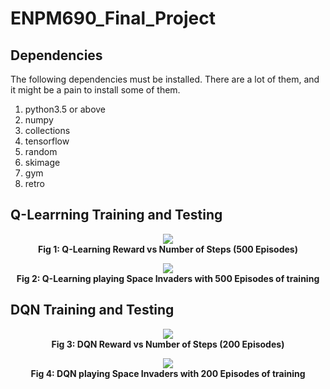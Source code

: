 # ENPM690_Final_Project

## Dependencies

The following dependencies must be installed. There are a lot of them, and it might be a pain to install some of them.

1. python3.5 or above 
2. numpy 
3. collections
4. tensorflow
5. random
6. skimage
7. gym
8. retro

## Q-Learrning Training and Testing

<p align="center">
  <img src="https://github.com/johndinofrio/ENPM690_Final_Project/blob/master/Report/Training%20Reward%20vs%20Steps%20500.png">
  <br><b>Fig 1: Q-Learning Reward vs Number of Steps (500 Episodes) </b><br>
</p>

<p align="center">
  <img src="https://github.com/johndinofrio/ENPM690_Final_Project/blob/master/Report/500Q.gif">
  <br><b>Fig 2: Q-Learning playing Space Invaders with 500 Episodes of training</b><br>
</p>

## DQN Training and Testing

<p align="center">
  <img src="https://github.com/johndinofrio/ENPM690_Final_Project/blob/master/Report/DQN.png">
  <br><b>Fig 3: DQN Reward vs Number of Steps (200 Episodes)</b><br>
</p>

<p align="center">
  <img src="https://github.com/johndinofrio/ENPM690_Final_Project/blob/master/Report/ezgif.com-video-to-gif%20(1).gif">
  <br><b>Fig 4: DQN playing Space Invaders with 200 Episodes of training</b><br>
</p>







